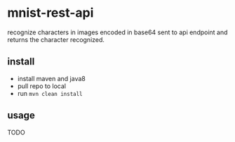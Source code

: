 # mnist-rest-api

recognize characters in images encoded in base64 sent to 
api endpoint and returns the character recognized. 

## install
- install maven and java8
- pull repo to local
- run `mvn clean install`

## usage 
TODO